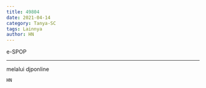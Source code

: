 ```yaml
---
title: 49804
date: 2021-04-14
category: Tanya-SC
tags: Lainnya
author: HN
---
```


e-SPOP

---

melalui djponline

`HN`
